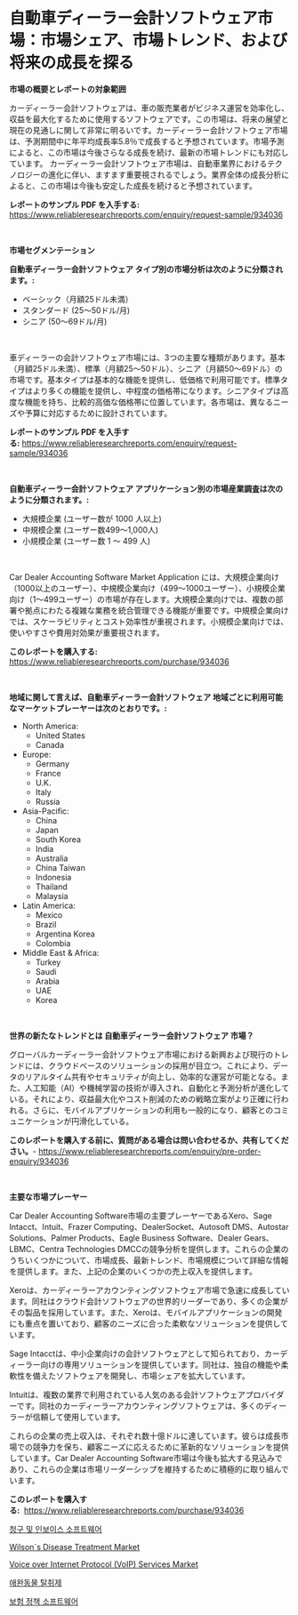 <p><h1>自動車ディーラー会計ソフトウェア市場：市場シェア、市場トレンド、および将来の成長を探る</h1></p><p><strong>市場の概要とレポートの対象範囲</strong></p>
<p><p>カーディーラー会計ソフトウェアは、車の販売業者がビジネス運営を効率化し、収益を最大化するために使用するソフトウェアです。この市場は、将来の展望と現在の見通しに関して非常に明るいです。カーディーラー会計ソフトウェア市場は、予測期間中に年平均成長率5.8％で成長すると予想されています。市場予測によると、この市場は今後さらなる成長を続け、最新の市場トレンドにも対応しています。 カーディーラー会計ソフトウェア市場は、自動車業界におけるテクノロジーの進化に伴い、ますます重要視されるでしょう。業界全体の成長分析によると、この市場は今後も安定した成長を続けると予想されています。</p></p>
<p><strong>レポートのサンプル PDF を入手する:</strong> <a href="https://www.reliableresearchreports.com/enquiry/request-sample/934036">https://www.reliableresearchreports.com/enquiry/request-sample/934036</a></p>
<p>&nbsp;</p>
<p><strong>市場セグメンテーション</strong></p>
<p><strong>自動車ディーラー会計ソフトウェア タイプ別の市場分析は次のように分類されます。:</strong></p>
<p><ul><li>ベーシック（月額25ドル未満）</li><li>スタンダード (25～50ドル/月)</li><li>シニア (50～69ドル/月)</li></ul></p>
<p>&nbsp;</p>
<p><p>車ディーラーの会計ソフトウェア市場には、3つの主要な種類があります。基本（月額25ドル未満）、標準（月額25～50ドル）、シニア（月額50～69ドル）の市場です。基本タイプは基本的な機能を提供し、低価格で利用可能です。標準タイプはより多くの機能を提供し、中程度の価格帯になります。シニアタイプは高度な機能を持ち、比較的高価な価格帯に位置しています。各市場は、異なるニーズや予算に対応するために設計されています。</p></p>
<p><strong>レポートのサンプル PDF を入手する:</strong>&nbsp;<a href="https://www.reliableresearchreports.com/enquiry/request-sample/934036">https://www.reliableresearchreports.com/enquiry/request-sample/934036</a></p>
<p>&nbsp;</p>
<p><strong> 自動車ディーラー会計ソフトウェア アプリケーション別の市場産業調査は次のように分類されます。:</strong></p>
<p><ul><li>大規模企業 (ユーザー数が 1000 人以上)</li><li>中規模企業 (ユーザー数499～1,000人)</li><li>小規模企業 (ユーザー数 1 ～ 499 人)</li></ul></p>
<p>&nbsp;</p>
<p><p>Car Dealer Accounting Software Market Application には、大規模企業向け（1000以上のユーザー）、中規模企業向け（499〜1000ユーザー）、小規模企業向け（1〜499ユーザー）の市場が存在します。大規模企業向けでは、複数の部署や拠点にわたる複雑な業務を統合管理できる機能が重要です。中規模企業向けでは、スケーラビリティとコスト効率性が重視されます。小規模企業向けでは、使いやすさや費用対効果が重要視されます。</p></p>
<p><strong>このレポートを購入する:</strong>&nbsp; <a href="https://www.reliableresearchreports.com/purchase/934036">https://www.reliableresearchreports.com/purchase/934036</a></p>
<p>&nbsp;</p>
<p><strong>地域に関して言えば、自動車ディーラー会計ソフトウェア 地域ごとに利用可能なマーケットプレーヤーは次のとおりです。:</strong></p>
<p><ul>
    <li>
        North America:
        <ul>
            <li>United States</li>
            <li>Canada</li>
        </ul>
    </li>
    <li>
        Europe:
        <ul>
            <li>Germany</li>
            <li>France</li>
            <li>U.K.</li>
            <li>Italy</li>
            <li>Russia</li>
        </ul>
    </li>
    <li>
        Asia-Pacific:
        <ul>
            <li>China</li>
            <li>Japan</li>
            <li>South Korea</li>
            <li>India</li>
            <li>Australia</li>
            <li>China Taiwan</li>
            <li>Indonesia</li>
            <li>Thailand</li>
            <li>Malaysia</li>
        </ul>
    </li>
    <li>
        Latin America:
        <ul>
            <li>Mexico</li>
            <li>Brazil</li>
            <li>Argentina Korea</li>
            <li>Colombia</li>
        </ul>
    </li>
    <li>
        Middle East & Africa:
        <ul>
            <li>Turkey</li>
            <li>Saudi</li>
            <li>Arabia</li>
            <li>UAE</li>
            <li>Korea</li>
        </ul>
    </li>
    </ul></p>
<p>&nbsp;</p>
<p><strong>世界の新たなトレンドとは 自動車ディーラー会計ソフトウェア 市場？</strong></p>
<p><p>グローバルカーディーラー会計ソフトウェア市場における新興および現行のトレンドには、クラウドベースのソリューションの採用が目立つ。これにより、データのリアルタイム共有やセキュリティが向上し、効率的な運営が可能となる。また、人工知能（AI）や機械学習の技術が導入され、自動化と予測分析が進化している。それにより、収益最大化やコスト削減のための戦略立案がより正確に行われる。さらに、モバイルアプリケーションの利用も一般的になり、顧客とのコミュニケーションが円滑化している。</p></p>
<p><strong>このレポートを購入する前に、質問がある場合は問い合わせるか、共有してください。</strong>- <a href="https://www.reliableresearchreports.com/enquiry/pre-order-enquiry/934036">https://www.reliableresearchreports.com/enquiry/pre-order-enquiry/934036</a></p>
<p>&nbsp;</p>
<p><strong>主要な市場プレーヤー</strong></p>
<p><p>Car Dealer Accounting Software市場の主要プレーヤーであるXero、Sage Intacct、Intuit、Frazer Computing、DealerSocket、Autosoft DMS、Autostar Solutions、Palmer Products、Eagle Business Software、Dealer Gears、LBMC、Centra Technologies DMCCの競争分析を提供します。これらの企業のうちいくつかについて、市場成長、最新トレンド、市場規模について詳細な情報を提供します。また、上記の企業のいくつかの売上収入を提供します。</p><p>Xeroは、カーディーラーアカウンティングソフトウェア市場で急速に成長しています。同社はクラウド会計ソフトウェアの世界的リーダーであり、多くの企業がその製品を採用しています。また、Xeroは、モバイルアプリケーションの開発にも重点を置いており、顧客のニーズに合った柔軟なソリューションを提供しています。</p><p>Sage Intacctは、中小企業向けの会計ソフトウェアとして知られており、カーディーラー向けの専用ソリューションを提供しています。同社は、独自の機能や柔軟性を備えたソフトウェアを開発し、市場シェアを拡大しています。</p><p>Intuitは、複数の業界で利用されている人気のある会計ソフトウェアプロバイダーです。同社のカーディーラーアカウンティングソフトウェアは、多くのディーラーが信頼して使用しています。</p><p>これらの企業の売上収入は、それぞれ数十億ドルに達しています。彼らは成長市場での競争力を保ち、顧客ニーズに応えるために革新的なソリューションを提供しています。Car Dealer Accounting Software市場は今後も拡大する見込みであり、これらの企業は市場リーダーシップを維持するために積極的に取り組んでいます。</p></p>
<p><strong>このレポートを購入する:</strong>&nbsp;&nbsp;<a href="https://www.reliableresearchreports.com/purchase/934036">https://www.reliableresearchreports.com/purchase/934036</a></p>
<p><p><a href="https://github.com/vsap75a286l/Market-Research-Report-List-1/blob/main/8281901184313.md">청구 및 인보이스 소프트웨어</a></p><p><a href="https://issuu.com/reportprime-2/docs/wilsons-disease-treatment-market-size-2030.pptx">Wilson`s Disease Treatment Market</a></p><p><a href="https://issuu.com/reportprime-2/docs/voice-over-internet-protocol-voip-services-market-">Voice over Internet Protocol (VoIP) Services Market</a></p><p><a href="https://medium.com/@josephweaver29/%EC%95%A0%EC%99%84%EB%8F%99%EB%AC%BC-%EB%B0%A9%EC%B7%A8%EC%A0%9C-%EC%8B%9C%EC%9E%A5%EC%9D%80-%EC%8B%9C%EC%9E%A5-%EC%A0%90%EC%9C%A0%EC%9C%A8-%EC%8B%9C%EC%9E%A5-%ED%8A%B8%EB%A0%8C%EB%93%9C-%EB%B0%8F-%EC%8B%9C%EC%9E%A5-%EC%84%B1%EC%9E%A5%EC%97%90-%EB%8C%80%ED%95%9C-%EC%A0%95%EB%B3%B4%EB%A5%BC-%EC%A0%9C%EA%B3%B5%ED%95%A9%EB%8B%88%EB%8B%A4-2a2adb63166b">애완동물 탈취제</a></p><p><a href="https://github.com/idcefvhkdut6/Market-Research-Report-List-1/blob/main/3967308184312.md">보험 정책 소프트웨어</a></p></p>